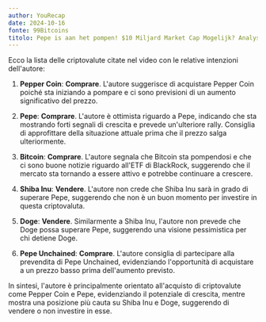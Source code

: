 ```yaml
---
author: YouRecap
date: 2024-10-16
fonte: 99Bitcoins
titolo: Pepe is aan het pompen! $10 Miljard Market Cap Mogelijk? Analyse!
---
```


Ecco la lista delle criptovalute citate nel video con le relative intenzioni dell'autore:

1. **Pepper Coin**: **Comprare**. L'autore suggerisce di acquistare Pepper Coin poiché sta iniziando a pompare e ci sono previsioni di un aumento significativo del prezzo.

2. **Pepe**: **Comprare**. L'autore è ottimista riguardo a Pepe, indicando che sta mostrando forti segnali di crescita e prevede un'ulteriore rally. Consiglia di approfittare della situazione attuale prima che il prezzo salga ulteriormente.

3. **Bitcoin**: **Comprare**. L'autore segnala che Bitcoin sta pompendosi e che ci sono buone notizie riguardo all'ETF di BlackRock, suggerendo che il mercato sta tornando a essere attivo e potrebbe continuare a crescere.

4. **Shiba Inu**: **Vendere**. L'autore non crede che Shiba Inu sarà in grado di superare Pepe, suggerendo che non è un buon momento per investire in questa criptovaluta.

5. **Doge**: **Vendere**. Similarmente a Shiba Inu, l'autore non prevede che Doge possa superare Pepe, suggerendo una visione pessimistica per chi detiene Doge.

6. **Pepe Unchained**: **Comprare**. L'autore consiglia di partecipare alla prevendita di Pepe Unchained, evidenziando l'opportunità di acquistare a un prezzo basso prima dell'aumento previsto.

In sintesi, l'autore è principalmente orientato all'acquisto di criptovalute come Pepper Coin e Pepe, evidenziando il potenziale di crescita, mentre mostra una posizione più cauta su Shiba Inu e Doge, suggerendo di vendere o non investire in esse.
